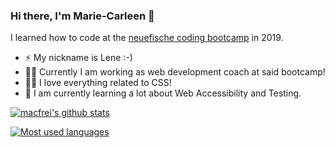 ### Hi there, I'm Marie-Carleen 👋

I learned how to code at the [neuefische coding bootcamp](https://www.neuefische.de/) in 2019. 

- ⚡ My nickname is Lene :-)
- 👩‍🏫 Currently I am working as web development coach at said bootcamp!
- 👩‍💻 I love everything related to CSS!
- 🌱 I am currently learning a lot about Web Accessibility and Testing.

[![macfrei's github stats](https://github-readme-stats.vercel.app/api?username=macfrei)](https://github.com/anuraghazra/github-readme-stats)

[![Most used languages](https://github-readme-stats.vercel.app/api/top-langs/?username=macfrei&layout=compact)](https://github.com/anuraghazra/github-readme-stats)


<!--
**macfrei/macfrei** is a ✨ _special_ ✨ repository because its `README.md` (this file) appears on your GitHub profile.

Here are some ideas to get you started:

- 🔭 I’m currently working on ...
- 🌱 I’m currently learning ...
- 👯 I’m looking to collaborate on ...
- 🤔 I’m looking for help with ...
- 💬 Ask me about ...
- 📫 How to reach me: ...
- 😄 Pronouns: ...
- ⚡ Fun fact: ...
-->
